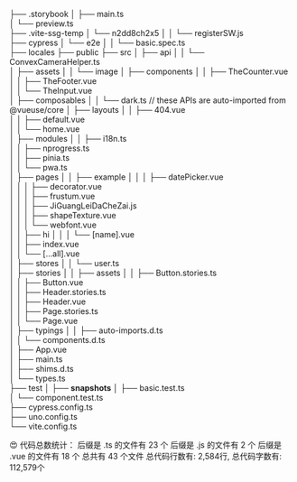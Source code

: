 ├── .storybook
│ ├── main.ts            
│ └── preview.ts            
├── .vite-ssg-temp
│ └── n2dd8ch2x5
│ │ └── registerSW.js            
├── cypress
│ └── e2e
│ │ └── basic.spec.ts            
├── locales
├── public
├── src
│ ├── api
│ │ └── ConvexCameraHelper.ts            
│ ├── assets
│ │ └── image
│ ├── components
│ │ ├── TheCounter.vue            
│ │ ├── TheFooter.vue            
│ │ └── TheInput.vue            
│ ├── composables
│ │ └── dark.ts            // these APIs are auto-imported from @vueuse/core
│ ├── layouts
│ │ ├── 404.vue            
│ │ ├── default.vue            
│ │ └── home.vue            
│ ├── modules
│ │ ├── i18n.ts            
│ │ ├── nprogress.ts            
│ │ ├── pinia.ts            
│ │ └── pwa.ts            
│ ├── pages
│ │ ├── example
│ │ │ ├── datePicker.vue            
│ │ │ ├── decorator.vue            
│ │ │ ├── frustum.vue            
│ │ │ ├── JiGuangLeiDaCheZai.js            
│ │ │ ├── shapeTexture.vue            
│ │ │ └── webfont.vue            
│ │ ├── hi
│ │ │ └── [name].vue            
│ │ ├── index.vue            
│ │ └── [...all].vue            
│ ├── stores
│ │ └── user.ts            
│ ├── stories
│ │ ├── assets
│ │ ├── Button.stories.ts            
│ │ ├── Button.vue            
│ │ ├── Header.stories.ts            
│ │ ├── Header.vue            
│ │ ├── Page.stories.ts            
│ │ └── Page.vue            
│ ├── typings
│ │ ├── auto-imports.d.ts            
│ │ └── components.d.ts            
│ ├── App.vue            
│ ├── main.ts            
│ ├── shims.d.ts            
│ └── types.ts            
├── test
│ ├── __snapshots__
│ ├── basic.test.ts            
│ └── component.test.ts            
├── cypress.config.ts            
├── uno.config.ts            
└── vite.config.ts            

😍 代码总数统计：
后缀是 .ts 的文件有 23 个
后缀是 .js 的文件有 2 个
后缀是 .vue 的文件有 18 个
总共有 43 个文件
总代码行数有: 2,584行,
总代码字数有: 112,579个
